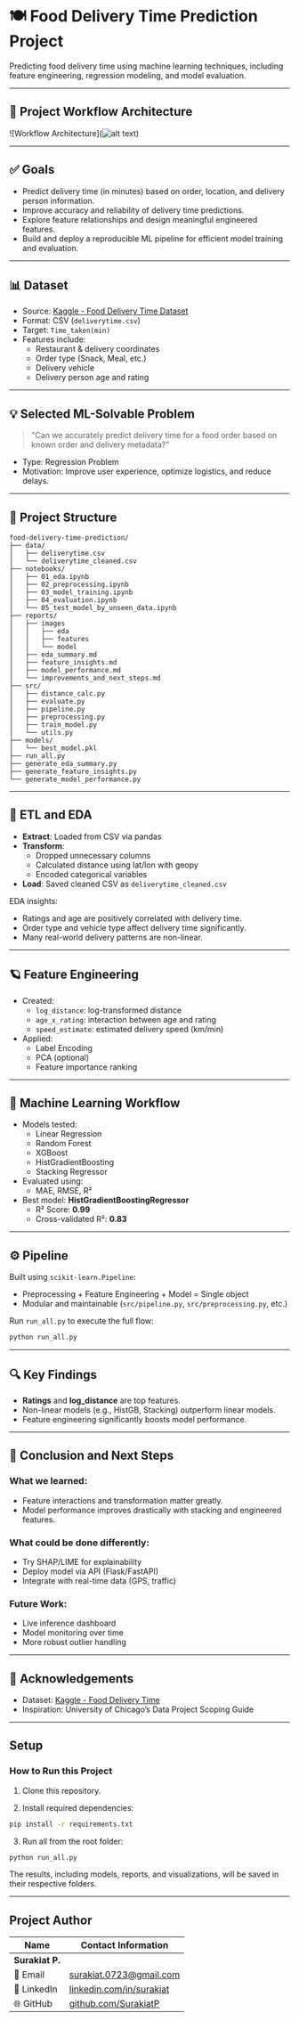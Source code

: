 # 🍽️ Food Delivery Time Prediction Project

Predicting food delivery time using machine learning techniques, including feature engineering, regression modeling, and model evaluation.

---

## 🧱 Project Workflow Architecture

![Workflow Architecture](![alt text](Project_architecture.png))

---

## ✅ Goals

- Predict delivery time (in minutes) based on order, location, and delivery person information.
- Improve accuracy and reliability of delivery time predictions.
- Explore feature relationships and design meaningful engineered features.
- Build and deploy a reproducible ML pipeline for efficient model training and evaluation.

---

## 📊 Dataset

- Source: [Kaggle - Food Delivery Time Dataset](https://www.kaggle.com/datasets/rajatkumar30/food-delivery-time)
- Format: CSV (`deliverytime.csv`)
- Target: `Time_taken(min)`
- Features include:
  - Restaurant & delivery coordinates
  - Order type (Snack, Meal, etc.)
  - Delivery vehicle
  - Delivery person age and rating

---

## 💡 Selected ML-Solvable Problem

> "Can we accurately predict delivery time for a food order based on known order and delivery metadata?"

- Type: Regression Problem
- Motivation: Improve user experience, optimize logistics, and reduce delays.

---

## 📂 Project Structure

```
food-delivery-time-prediction/
├── data/
│   ├── deliverytime.csv
│   └── deliverytime_cleaned.csv
├── notebooks/
│   ├── 01_eda.ipynb
│   ├── 02_preprocessing.ipynb
│   ├── 03_model_training.ipynb
│   ├── 04_evaluation.ipynb
│   └── 05_test_model_by_unseen_data.ipynb
├── reports/
│   ├── images
│   │   ├── eda
│   │   ├── features
│   │   └── model
│   ├── eda_summary.md
│   ├── feature_insights.md
│   ├── model_performance.md
│   └── improvements_and_next_steps.md
├── src/
│   ├── distance_calc.py
│   ├── evaluate.py
│   ├── pipeline.py
│   ├── preprocessing.py
│   ├── train_model.py
│   └── utils.py
├── models/
│   └── best_model.pkl
├── run_all.py
├── generate_eda_summary.py
├── generate_feature_insights.py
└── generate_model_performance.py
```

---

## 📐 ETL and EDA

- **Extract**: Loaded from CSV via pandas
- **Transform**:
  - Dropped unnecessary columns
  - Calculated distance using lat/lon with geopy
  - Encoded categorical variables
- **Load**: Saved cleaned CSV as `deliverytime_cleaned.csv`

EDA insights:
- Ratings and age are positively correlated with delivery time.
- Order type and vehicle type affect delivery time significantly.
- Many real-world delivery patterns are non-linear.

---

## 🪐 Feature Engineering

- Created:
  - `log_distance`: log-transformed distance
  - `age_x_rating`: interaction between age and rating
  - `speed_estimate`: estimated delivery speed (km/min)
- Applied:
  - Label Encoding
  - PCA (optional)
  - Feature importance ranking

---

## 🚀 Machine Learning Workflow

- Models tested:
  - Linear Regression
  - Random Forest
  - XGBoost
  - HistGradientBoosting
  - Stacking Regressor
- Evaluated using:
  - MAE, RMSE, R²
- Best model: **HistGradientBoostingRegressor**
  - R² Score: **0.99**
  - Cross-validated R²: **0.83**

---

## ⚙️ Pipeline

Built using `scikit-learn.Pipeline`:
- Preprocessing + Feature Engineering + Model = Single object
- Modular and maintainable (`src/pipeline.py`, `src/preprocessing.py`, etc.)

Run `run_all.py` to execute the full flow:
```bash
python run_all.py
```

---

## 🔍 Key Findings

- **Ratings** and **log_distance** are top features.
- Non-linear models (e.g., HistGB, Stacking) outperform linear models.
- Feature engineering significantly boosts model performance.

---

## 🚀 Conclusion and Next Steps

### What we learned:
- Feature interactions and transformation matter greatly.
- Model performance improves drastically with stacking and engineered features.

### What could be done differently:
- Try SHAP/LIME for explainability
- Deploy model via API (Flask/FastAPI)
- Integrate with real-time data (GPS, traffic)

### Future Work:
- Live inference dashboard
- Model monitoring over time
- More robust outlier handling

---

## 📅 Acknowledgements

- Dataset: [Kaggle - Food Delivery Time](https://www.kaggle.com/datasets/rajatkumar30/food-delivery-time)
- Inspiration: University of Chicago’s Data Project Scoping Guide

---

## Setup

### How to Run this Project

1. Clone this repository.

2. Install required dependencies:

```bash
pip install -r requirements.txt
```

3. Run all from the root folder:

```bash
python run_all.py
```

The results, including models, reports, and visualizations, will be saved in their respective folders.

---

## Project Author

| Name           | Contact Information                                                  |
|----------------|----------------------------------------------------------------------|
| **Surakiat P.** |                                                                      |
| 📧 Email       | [surakiat.0723@gmail.com](mailto:surakiat.0723@gmail.com)   |
| 🔗 LinkedIn    | [linkedin.com/in/surakiat](https://www.linkedin.com/in/surakiat-kansa-ard-171942351/)     |
| 🌐 GitHub      | [github.com/SurakiatP](https://github.com/SurakiatP)                 |